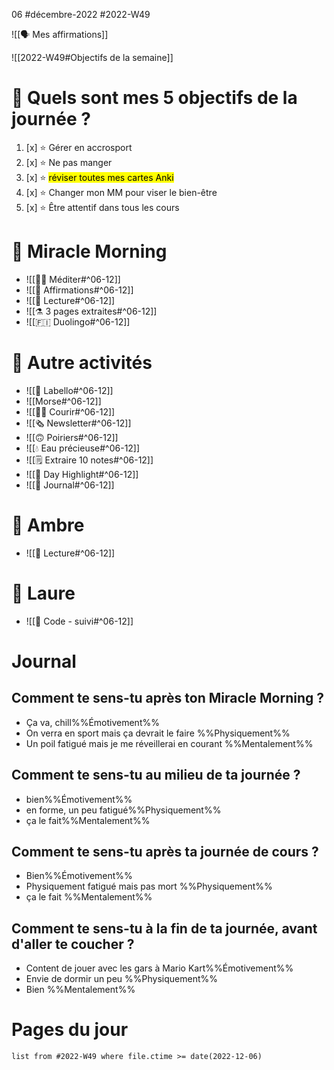 06 #décembre-2022 #2022-W49

![[🗣️ Mes affirmations]]

![[2022-W49#Objectifs de la semaine]]
# 🎯 Quels sont mes 5 objectifs de la journée ?
1. [x] ⭐ Gérer en accrosport
2. [x] ⭐ Ne pas manger
3. [x] ⭐ <mark class="hltr-default">réviser toutes mes cartes Anki</mark>
4. [x] ⭐ Changer mon MM pour viser le bien-être
5. [x] ⭐ Être attentif dans tous les cours

# 🌅 Miracle Morning
- ![[🧘‍♂️ Méditer#^06-12]]
- ![[💬 Affirmations#^06-12]]
- ![[📗 Lecture#^06-12]]
- ![[⚗️ 3 pages extraites#^06-12]]
- ![[🇫🇮 Duolingo#^06-12]]
# 🔁 Autre activités
- ![[💄 Labello#^06-12]]
- ![[Morse#^06-12]]
- ![[🏃‍♂️ Courir#^06-12]]
- ![[🗞️ Newsletter#^06-12]]
- ![[🙃 Poiriers#^06-12]]
- ![[💧 Eau précieuse#^06-12]]
- ![[🗒️ Extraire 10 notes#^06-12]]
- ![[🔆 Day Highlight#^06-12]]
- ![[📅 Journal#^06-12]]
# 💞 Ambre
- ![[📖 Lecture#^06-12]]
# 🚨 Laure
- ![[🚨 Code - suivi#^06-12]]

# Journal
## Comment te sens-tu après ton Miracle Morning ?
- Ça va, chill%%Émotivement%%
- On verra en sport mais ça devrait le faire %%Physiquement%%
- Un poil fatigué mais je me réveillerai en courant %%Mentalement%%
## Comment te sens-tu au milieu de ta journée ?
- bien%%Émotivement%%
- en forme, un peu fatigué%%Physiquement%%
- ça le fait%%Mentalement%%
## Comment te sens-tu après ta journée de cours ?
- Bien%%Émotivement%%
- Physiquement fatigué mais pas mort %%Physiquement%%
- ça le fait %%Mentalement%%
## Comment te sens-tu à la fin de ta journée, avant d'aller te coucher ?
- Content de jouer avec les gars à Mario Kart%%Émotivement%%
- Envie de dormir un peu %%Physiquement%%
- Bien %%Mentalement%%

# Pages du jour
```dataview
list from #2022-W49 where file.ctime >= date(2022-12-06)
```